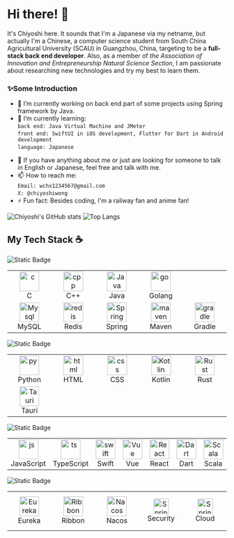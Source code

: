 # Hi there! 👋
It's Chiyoshi here. It sounds that I'm a Japanese via my netname, but actually I'm a Chinese, a computer science student from South China Agricultural University (SCAU) in Guangzhou, China, targeting to be a **full-stack back end developer**. Also, as a member of *the Association of Innovation and Entrepreneurship Natural Science Section*, I am passionate about researching new technologies and try my best to learn them. 

### ✨Some Introduction
- 🔭 I’m currently working on back end part of some projects using Spring framework by Java.
- 🌱 I’m currently learning: 
<br>``back end: Java Virtual Machine and JMeter``<br>``front end: SwiftUI in iOS development, Flutter for Dart in Android development``<br>``language: Japanese``
<!-- - 👯 I’m looking to collaborate on ... -->
<!-- - 🤔 I’m looking for help with ... -->
- 💬 If you have anything about me or just are looking for someone to talk in English or Japanese, feel free and talk with me.
- 📫 How to reach me: <br>``Email: wchx1234567@gmail.com``<br>``X: @chiyoshiwong``
- ⚡ Fun fact: Besides coding, I'm a railway fan and anime fan!
  

![Chiyoshi's GitHub stats](https://github-readme-stats-puce-iota-20.vercel.app/api?username=Chiyoshic&show_icons=true&count_private=true&theme=default&hide_border=true&bg_color=fff&title_color=00E676&icon_color=00E676&height=192px)
![Top Langs](https://github-readme-stats-puce-iota-20.vercel.app/api/top-langs/?username=Chiyoshic&langs_count=8&layout=compact&theme=default&hide_border=true&bg_color=fff&title_color=000&icon_color=000&height=192px&exclude_repo=Library-Management-System-Mini,github-readme-stats)

## My Tech Stack ☕️
![Static Badge](https://img.shields.io/badge/Level-Skilled-blue?style=flat)

<table>
    <tr>
        <td align="center" width="90">
      <a href="#my-tech-stack-">
        <img src="https://skillicons.dev/icons?i=c" alt="c" width="45" height="45" />
      </a>
      <br/> C
        </td>
        <td align="center" width="90">
      <a href="#my-tech-stack-">
        <img src="https://skillicons.dev/icons?i=cpp" alt="cpp" width="45" height="45" />
      </a>
      <br/> C++
        </td>
        <td align="center" width="90">
      <a href="#my-tech-stack-">
        <img src="https://skillicons.dev/icons?i=java" alt="Java" width="45" height="45" />
      </a>
      <br/> Java
        </td>
        <td align="center" width="90">
      <a href="#my-tech-stack-">
        <img src="https://skillicons.dev/icons?i=go" alt="go" width="45" height="45" />
      </a>
      <br/> Golang
        </td>
    </tr>
    <tr>
      <td align="center" width="90">
      <a href="#my-tech-stack-">
        <img src="https://skillicons.dev/icons?i=mysql" alt="Mysql" width="45" height="45" />
      </a>
      <br/> MySQL
        </td>
        <td align="center" width="90">
      <a href="#my-tech-stack-">
        <img src="https://skillicons.dev/icons?i=redis" alt="redis" width="45" height="45" />
      </a>
      <br/> Redis
        </td>
      <td align="center" width="90">
      <a href="#my-tech-stack-">
        <img src="https://skillicons.dev/icons?i=spring" alt="Spring" width="45" height="45" />
      </a>
      <br/> Spring
        </td>
      <td align="center" width="90">
      <a href="#my-tech-stack-">
        <img src="https://skillicons.dev/icons?i=maven" alt="maven" width="45" height="45" />
      </a>
      <br/> Maven
        </td>
      <td align="center" width="90">
      <a href="#my-tech-stack-">
        <img src="https://skillicons.dev/icons?i=gradle" alt="gradle" width="45" height="45" />
      </a>
      <br/> Gradle
        </td>
    </tr>
</table>

![Static Badge](https://img.shields.io/badge/Level-On%20Average-yellow?style=flat)

<table>
    <tr>
        <td align="center" width="90">
      <a href="#my-tech-stack-">
        <img src="https://skillicons.dev/icons?i=py" alt="py" width="45" height="45" />
      </a>
      <br/> Python
        </td>
        <td align="center" width="90">
      <a href="#my-tech-stack-">
        <img src="https://skillicons.dev/icons?i=html" alt="html" width="45" height="45" />
      </a>
      <br/> HTML
        </td>
        <td align="center" width="90">
      <a href="#my-tech-stack-">
        <img src="https://skillicons.dev/icons?i=css" alt="css" width="45" height="45" />
      </a>
      <br/> CSS
        </td>
        <td align="center" width="90">
      <a href="#my-tech-stack-">
        <img src="https://skillicons.dev/icons?i=kotlin" alt="Kotlin" width="45" height="45" />
      </a>
      <br/> Kotlin
        </td>
        <td align="center" width="90">
      <a href="#my-tech-stack-">
        <img src="https://skillicons.dev/icons?i=rust" alt="Rust" width="45" height="45" />
      </a>
      <br/> Rust
        </td>
    </tr>
    <tr>
        <td align="center" width="90">
        <a href="#my-tech-stack-">
          <img src="https://skillicons.dev/icons?i=tauri" alt="Tauri" width="45" height="45" />
        </a>
        <br/> Tauri
        </td>
    </tr>
</table>

![Static Badge](https://img.shields.io/badge/Level-Learning-red?style=flat)
<table>
    <tr>
        <td align="center" width="90">
      <a href="#my-tech-stack-">
        <img src="https://skillicons.dev/icons?i=js" alt="js" width="45" height="45" />
      </a>
      <br/> JavaScript
        </td>
        <td align="center" width="90">
      <a href="#my-tech-stack-">
        <img src="https://skillicons.dev/icons?i=ts" alt="ts" width="45" height="45" />
      </a>
      <br/> TypeScript
        </td>
        <td align="center" width="90">
      <a href="#my-tech-stack-">
        <img src="https://skillicons.dev/icons?i=swift" alt="swift" width="45" height="45" />
      </a>
      <br/> Swift
        </td>
        <td align="center" width="90">
      <a href="#my-tech-stack-">
        <img src="https://skillicons.dev/icons?i=vue" alt="Vue" width="45" height="45" />
      </a>
      <br/> Vue
        </td>
        <td align="center" width="90">
      <a href="#my-tech-stack-">
        <img src="https://skillicons.dev/icons?i=react" alt="React" width="45" height="45" />
      </a>
      <br/> React
        </td>
        <td align="center" width="90">
      <a href="#my-tech-stack-">
        <img src="https://skillicons.dev/icons?i=dart" alt="Dart" width="45" height="45" />
      </a>
      <br/> Dart
        </td>
        <td align="center" width="90">
      <a href="#my-tech-stack-">
        <img src="https://skillicons.dev/icons?i=scala" alt="Scala" width="45" height="45" />
      </a>
      <br/> Scala
        </td>
    </tr>
</table>

![Static Badge](https://img.shields.io/badge/Mastered%20Components-lightgreen?style=flat)

<table>
  <tr>
        <td align="center" width="90" height="90">
      <a href="#my-tech-stack-">
        <img src="https://user-images.githubusercontent.com/27962005/35682934-68b84abe-0730-11e8-926d-66ae93aa4b1d.png" alt="Eureka" width="45"  />
      </a>
      <br/> Eureka
      </td>
      <td align="center" width="90" height="90">
      <a href="#my-tech-stack-">
        <img src="https://user-images.githubusercontent.com/27962005/35682937-68e9c648-0730-11e8-8eb1-976ba49c4318.png" alt="Ribbon" width="45"  />
      </a>
      <br/> Ribbon
        </td>
      <td align="center" width="90" height="90">
      <a href="#my-tech-stack-">
        <img src="https://img.alicdn.com/imgextra/i1/O1CN01YjDURc26ODF5FQt4d_!!6000000007651-55-tps-123-24.svg" alt="Nacos" width="45"  />
      </a>
      <br/> Nacos
        </td>
      <td align="center" width="90" height="90">
      <a href="#my-tech-stack-">
        <img src="https://spring.io/img/projects/spring-security.svg" alt="Spring Security" height="35"  />
      </a>
      <br/> Security
        </td>
      <td align="center" width="90" height="90">
      <a href="#my-tech-stack-">
        <img src="https://spring.io/img/projects/spring-cloud.svg" alt="Spring Cloud" height="35"  />
      </a>
      <br/> Cloud
        </td>
  </tr>
</table>
